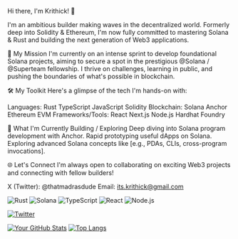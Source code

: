 Hi there, I'm Krithick! 👋

I'm an ambitious builder making waves in the decentralized world. Formerly deep into Solidity & Ethereum, I'm now fully committed to mastering Solana & Rust and building the next generation of Web3 applications.

🚀 My Mission
I'm currently on an intense sprint to develop foundational Solana projects, aiming to secure a spot in the prestigious @Solana / @Superteam fellowship. I thrive on challenges, learning in public, and pushing the boundaries of what's possible in blockchain.

🛠️ My Toolkit
Here's a glimpse of the tech I'm hands-on with:

Languages: Rust TypeScript JavaScript Solidity
Blockchain: Solana Anchor Ethereum EVM
Frameworks/Tools: React Next.js Node.js Hardhat Foundry

🌱 What I'm Currently Building / Exploring
Deep diving into Solana program development with Anchor.
Rapid prototyping useful dApps on Solana.
Exploring advanced Solana concepts like [e.g., PDAs, CLIs, cross-program invocations].

🌐 Let's Connect
I'm always open to collaborating on exciting Web3 projects and connecting with fellow builders!

X (Twitter): @thatmadrasdude
Email: its.krithick@gmail.com

![Rust](https://img.shields.io/badge/rust-%23000000.svg?style=for-the-badge&logo=rust&logoColor=white)
![Solana](https://img.shields.io/badge/Solana-9945FF?style=for-the-badge&logo=solana&logoColor=white)
![TypeScript](https://img.shields.io/badge/typescript-%23007ACC.svg?style=for-the-badge&logo=typescript&logoColor=white)
![React](https://img.shields.io/badge/react-%2320232a.svg?style=for-the-badge&logo=react&logoColor=%2361DAFB)
![Node.js](https://img.shields.io/badge/node.js-6DA55F?style=for-the-badge&logo=node.js&logoColor=white)

[![Twitter](https://img.shields.io/badge/Twitter-%231DA1F2.svg?style=for-the-badge&logo=Twitter&logoColor=white)](https://x.com/thatmadrasdude)

[![Your GitHub Stats](https://github-readme-stats.vercel.app/api?username=gkrithick&show_icons=true&theme=radical)](https://github.com/anuraghazra/github-readme-stats)
[![Top Langs](https://github-readme-stats.vercel.app/api/top-langs/?username=gkrithick&layout=compact&theme=radical)](https://github.com/anuraghazra/github-readme-stats)
